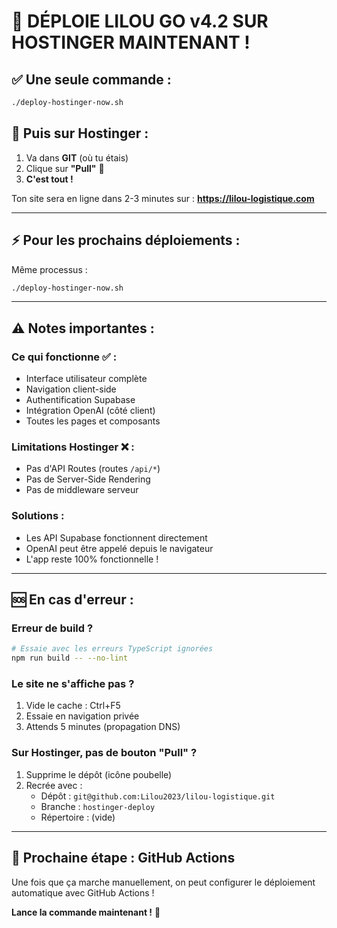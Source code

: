 # 🚀 DÉPLOIE LILOU GO v4.2 SUR HOSTINGER MAINTENANT !

## ✅ Une seule commande :

```bash
./deploy-hostinger-now.sh
```

## 📱 Puis sur Hostinger :

1. Va dans **GIT** (où tu étais)
2. Clique sur **"Pull"** 🔄
3. **C'est tout !** 

Ton site sera en ligne dans 2-3 minutes sur :
**https://lilou-logistique.com**

---

## ⚡ Pour les prochains déploiements :

Même processus :
```bash
./deploy-hostinger-now.sh
```

---

## ⚠️ Notes importantes :

### Ce qui fonctionne ✅ :
- Interface utilisateur complète
- Navigation client-side
- Authentification Supabase
- Intégration OpenAI (côté client)
- Toutes les pages et composants

### Limitations Hostinger ❌ :
- Pas d'API Routes (routes `/api/*`)
- Pas de Server-Side Rendering
- Pas de middleware serveur

### Solutions :
- Les API Supabase fonctionnent directement
- OpenAI peut être appelé depuis le navigateur
- L'app reste 100% fonctionnelle !

---

## 🆘 En cas d'erreur :

### Erreur de build ?
```bash
# Essaie avec les erreurs TypeScript ignorées
npm run build -- --no-lint
```

### Le site ne s'affiche pas ?
1. Vide le cache : Ctrl+F5
2. Essaie en navigation privée
3. Attends 5 minutes (propagation DNS)

### Sur Hostinger, pas de bouton "Pull" ?
1. Supprime le dépôt (icône poubelle)
2. Recrée avec :
   - Dépôt : `git@github.com:Lilou2023/lilou-logistique.git`
   - Branche : `hostinger-deploy`
   - Répertoire : (vide)

---

## 🎯 Prochaine étape : GitHub Actions

Une fois que ça marche manuellement, on peut configurer le déploiement automatique avec GitHub Actions !

**Lance la commande maintenant !** 🚀